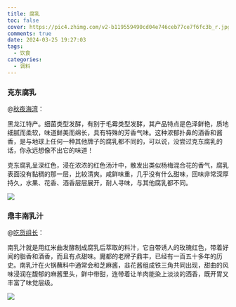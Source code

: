 ```yaml
---
title: 腐乳
toc: false
cover: https://pic4.zhimg.com/v2-b119559490cd04e746ceb77ce7f6fc3b_r.jpg
comments: true
date: 2024-03-25 19:27:03
tags:
  - 饮食
categories:
  - 调料
---
```


### 克东腐乳

@[秋夜海湾](https://www.zhihu.com/question/26576089/answer/558171890)：

黑龙江特产。细菌类型发酵，有别于毛霉类型发酵，其产品特点是色泽鲜艳，质地细腻而柔软，味道鲜美而绵长，具有特殊的芳香气味。这种浓郁扑鼻的酒香和酱香，是与地球上任何一种其他牌子的腐乳都不同的，可以说，没尝过克东腐乳的话，你永远想像不出它的味道！

克东腐乳呈深红色，浸在浓浓的红色汤汁中，散发出类似杨梅混合花的香气，腐乳表面没有黏稠的那一层，比较清爽。咸鲜味重，几乎没有什么甜味，回味非常深厚持久，水果、花香、酒香层层展开，耐人寻味，与其他腐乳都不同。

![](https://pic1.zhimg.com/v2-62c10a2882859019110c43461937ec4d_r.jpg?source=1def8aca)

### 鼎丰南乳汁

@[吃货组长](https://zhuanlan.zhihu.com/p/353107433)：

南乳汁就是用红米曲发酵制成腐乳后萃取的料汁，它自带诱人的玫瑰红色，带着好闻的脂香和酒香，而且有点甜味。魔都的老牌子鼎丰，已经有一百五十多年的历史。南乳汁在火锅蘸料中通常会和芝麻酱，韭花酱组成铁三角共同出现，甜曲的风味浸润在馥郁的麻酱里头，鲜中带甜，连带着让羊肉能染上淡淡的酒香，既开胃又丰富了味觉层级。

![](https://pic4.zhimg.com/v2-b119559490cd04e746ceb77ce7f6fc3b_r.jpg)